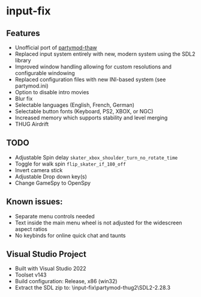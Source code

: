 # input-fix

## Features

- Unofficial port of [partymod-thaw](https://github.com/PARTYMANX/partymod-thaw)
- Replaced input system entirely with new, modern system using the SDL2 library
- Improved window handling allowing for custom resolutions and configurable windowing
- Replaced configuration files with new INI-based system (see partymod.ini)
- Option to disable intro movies
- Blur fix
- Selectable languages (English, French, German)
- Selectable button fonts (Keyboard, PS2, XBOX, or NGC)
- Increased memory which supports stability and level merging
- THUG Airdrift

## TODO

- Adjustable Spin delay `skater_xbox_shoulder_turn_no_rotate_time`
- Toggle for walk spin `flip_skater_if_180_off`
- Invert camera stick
- Adjustable Drop down key(s)
- Change GameSpy to OpenSpy

## Known issues:

- Separate menu controls needed
- Text inside the main menu wheel is not adjusted for the widescreen aspect ratios
- No keybinds for online quick chat and taunts

## Visual Studio Project

- Built with Visual Studio 2022
- Toolset v143
- Build configuration: Release, x86 (win32)
- Extract the SDL zip to: \input-fix\partymod-thug2\SDL2-2.28.3 
